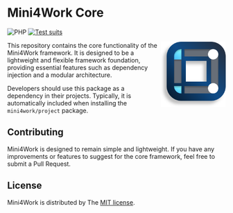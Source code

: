 # Mini4Work Core

![PHP](https://img.shields.io/badge/PHP-^8.3-%23777BB4)
[![Test suits](https://github.com/mini4work/core/actions/workflows/test.yml/badge.svg?branch=master)](https://github.com/mini4work/core/actions/workflows/test.yml)

<img align="right" width="150" height="150" src="https://raw.githubusercontent.com/mini4work/core/47eba08f5b4495cb0162990b50024c948155337b/logo/Mini4WorkLogo.svg" alt="Mini4Work Logo" title="Logo">

This repository contains the core functionality of the Mini4Work framework. It is designed to be a lightweight and
flexible framework foundation, providing essential features such as dependency injection and a modular architecture.

Developers should use this package as a dependency in their projects. Typically, it is automatically included when
installing the `mini4work/project` package.

## Contributing
Mini4Work is designed to remain simple and lightweight. If you have any improvements or features to suggest for the core framework, feel free to submit a Pull Request.

## License
Mini4Work is distributed by The [MIT license](https://opensource.org/licenses/MIT).